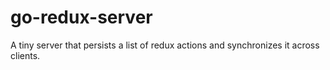 # go-redux-server

A tiny server that persists a list of redux actions and synchronizes it
across clients.
